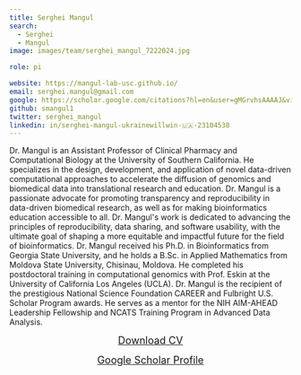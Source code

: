```yaml
---
title: Serghei Mangul
search:
  - Serghei 
  - Mangul
image: images/team/serghei_mangul_7222024.jpg

role: pi

website: https://mangul-lab-usc.github.io/
email: serghei.mangul@gmail.com
google: https://scholar.google.com/citations?hl=en&user=gMGrvhsAAAAJ&view_op=list_works&sortby=pubdate
github: smangul1
twitter: serghei_mangul
linkedin: in/serghei-mangul-ukrainewillwin-🇺🇦-23104538
---
```


Dr. Mangul is an Assistant Professor of Clinical Pharmacy and Computational Biology at the University of Southern California. He specializes in the design, development, and application of novel data-driven computational approaches to accelerate the diffusion of genomics and biomedical data into translational research and education. Dr. Mangul is a passionate advocate for promoting transparency and reproducibility in data-driven biomedical research, as well as for making bioinformatics education accessible to all. Dr. Mangul's work is dedicated to advancing the principles of reproducibility, data sharing, and software usability, with the ultimate goal of shaping a more equitable and impactful future for the field of bioinformatics. Dr. Mangul received his Ph.D. in Bioinformatics from Georgia State University, and he holds a B.Sc. in Applied Mathematics from Moldova State University, Chisinau, Moldova. He completed his postdoctoral training in computational genomics with Prof. Eskin at the University of California Los Angeles (UCLA). Dr. Mangul is the recipient of the prestigious National Science Foundation CAREER and Fulbright U.S. Scholar Program awards. He serves as a mentor for the NIH AIM-AHEAD Leadership Fellowship and NCATS Training Program in Advanced Data Analysis.
<center><a target="_blank" style="font-size: 18px" href="https://drive.google.com/file/d/1Aoc81hRYA9_uk0FUISFxW20TpU_H1w0v/view?usp=sharing">Download CV</a></center>
<p></p>
<center><a target="_blank" style="font-size: 18px" href="https://scholar.google.com/citations?hl=en&user=gMGrvhsAAAAJ&view_op=list_works&sortby=pubdate">Google Scholar Profile</a></center>
